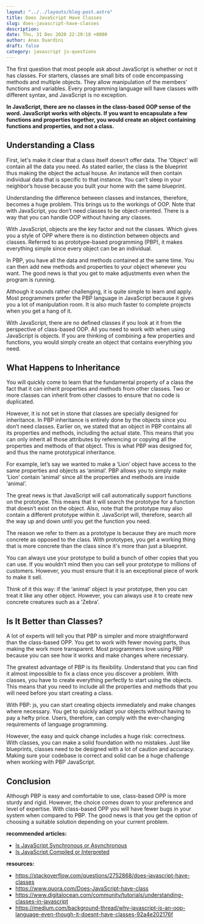 ```yaml
---
layout: "../../layouts/blog-post.astro"
title: Does JavaScript Have Classes
slug: does-javascript-have-classes
description: 
date: Thu, 31 Dec 2020 22:29:18 +0000
author: Anas Ouardini
draft: false
category: javascript js-questions
---
```



The first question that most people ask about JavaScript is whether or not it has classes. For starters, classes are small bits of code encompassing methods and multiple objects. They allow manipulation of the members’ functions and variables. Every programming language will have classes with different syntax, and JavaScript is no exception.

**In JavaScript, there are no classes in the class-based OOP sense of the word. JavaScript works with objects. If you want to encapsulate a few functions and properties together, you would create an object containing functions and properties, and not a class.**

## Understanding a Class

First, let's make it clear that a class itself doesn’t offer data. The ‘Object’ will contain all the data you need. As stated earlier, the class is the blueprint thus making the object the actual house. An instance will then contain individual data that is specific to that instance. You can’t sleep in your neighbor’s house because you built your home with the same blueprint.

Understanding the difference between classes and instances, therefore, becomes a huge problem. This brings us to the workings of OOP. Note that with JavaScript, you don’t need classes to be object-oriented. There is a way that you can handle OOP without having any classes.

With JavaScript, objects are the key factor and not the classes. Which gives you a style of OPP where there is no distinction between objects and classes. Referred to as prototype-based programming (PBP), it makes everything simple since every object can be an individual.

In PBP, you have all the data and methods contained at the same time. You can then add new methods and properties to your object whenever you want. The good news is that you get to make adjustments even when the program is running.

Although it sounds rather challenging, it is quite simple to learn and apply. Most programmers prefer the PBP language in JavaScript because it gives you a lot of manipulation room. It is also much faster to complete projects when you get a hang of it.

With JavaScript, there are no defined classes if you look at it from the perspective of class-based OOP. All you need to work with when using JavaScript is objects. If you are thinking of combining a few properties and functions, you would simply create an object that contains everything you need.

## What Happens to Inheritance

You will quickly come to learn that the fundamental property of a class the fact that it can inherit properties and methods from other classes. Two or more classes can inherit from other classes to ensure that no code is duplicated.

However, it is not set in stone that classes are specially designed for inheritance. In PBP inheritance is entirely done by the objects since you don’t need classes. Earlier on, we stated that an object in PBP contains all its properties and methods, including the actual state. This means that you can only inherit all those attributes by referencing or copying all the properties and methods of that object. This is what PBP was designed for, and thus the name prototypical inheritance.

For example, let’s say we wanted to make a ‘Lion’ object have access to the same properties and objects as ‘animal’. PBP allows you to simply make ‘Lion’ contain ‘animal’ since all the properties and methods are inside ‘animal’.

The great news is that JavaScript will call automatically support functions on the prototype. This means that it will search the prototype for a function that doesn’t exist on the object. Also, note that the prototype may also contain a different prototype within it. JavaScript will, therefore, search all the way up and down until you get the function you need.

The reason we refer to them as a prototype is because they are much more concrete as opposed to the class. With prototypes, you get a working thing that is more concrete than the class since it's more than just a blueprint.

You can always use your prototype to build a bunch of other copies that you can use. If you wouldn’t mind then you can sell your prototype to millions of customers. However, you must ensure that it is an exceptional piece of work to make it sell.

Think of it this way: if the ‘animal’ object is your prototype, then you can treat it like any other object. However, you can always use it to create new concrete creatures such as a ‘Zebra’.

## Is It Better than Classes?

A lot of experts will tell you that PBP is simpler and more straightforward than the class-based OPP. You get to work with fewer moving parts, thus making the work more transparent. Most programmers love using PBP because you can see how it works and make changes where necessary.

The greatest advantage of PBP is its flexibility. Understand that you can find it almost impossible to fix a class once you discover a problem. With classes, you have to create everything perfectly to start using the objects. This means that you need to include all the properties and methods that you will need before you start creating a class.

With PBP: js, you can start creating objects immediately and make changes where necessary. You get to quickly adapt your objects without having to pay a hefty price. Users, therefore, can comply with the ever-changing requirements of language programming.

However, the easy and quick change includes a huge risk: correctness. With classes, you can make a solid foundation with no mistakes. Just like blueprints, classes need to be designed with a lot of caution and accuracy. Making sure your codebase is correct and solid can be a huge challenge when working with PBP JavaScript.

## Conclusion

Although PBP is easy and comfortable to use, class-based OPP is more sturdy and rigid. However, the choice comes down to your preference and level of expertise. With class-based OPP you will have fewer bugs in your system when compared to PBP. The good news is that you get the option of choosing a suitable solution depending on your current problem.

**recommended articles:**

- <a href="/posts/is-javascript-synchronous-or-asynchronous/" target="_blank" aria-label=" (opens in a new tab)" rel="noreferrer noopener" class="rank-math-link">Is JavaScript Synchronous or Asynchronous</a>
- <a href="/posts/is-javascript-compiled-or-interpreted/" target="_blank" aria-label=" (opens in a new tab)" rel="noreferrer noopener" class="rank-math-link">Is JavaScript Compiled or Interpreted</a>

**resources:**

- <a href="https://stackoverflow.com/questions/2752868/does-javascript-have-classes" target="_blank" rel="noreferrer noopener nofollow">https://stackoverflow.com/questions/2752868/does-javascript-have-classes</a>
- <a href="https://www.quora.com/Does-JavaScript-have-class" target="_blank" rel="noreferrer noopener nofollow">https://www.quora.com/Does-JavaScript-have-class</a>
- <a href="https://www.digitalocean.com/community/tutorials/understanding-classes-in-javascript" target="_blank" rel="noreferrer noopener nofollow">https://www.digitalocean.com/community/tutorials/understanding-classes-in-javascript</a>
- <a href="https://medium.com/background-thread/why-javascript-is-an-oop-language-even-though-it-doesnt-have-classes-92a4e202176f" target="_blank" rel="noreferrer noopener nofollow">https://medium.com/background-thread/why-javascript-is-an-oop-language-even-though-it-doesnt-have-classes-92a4e202176f</a>